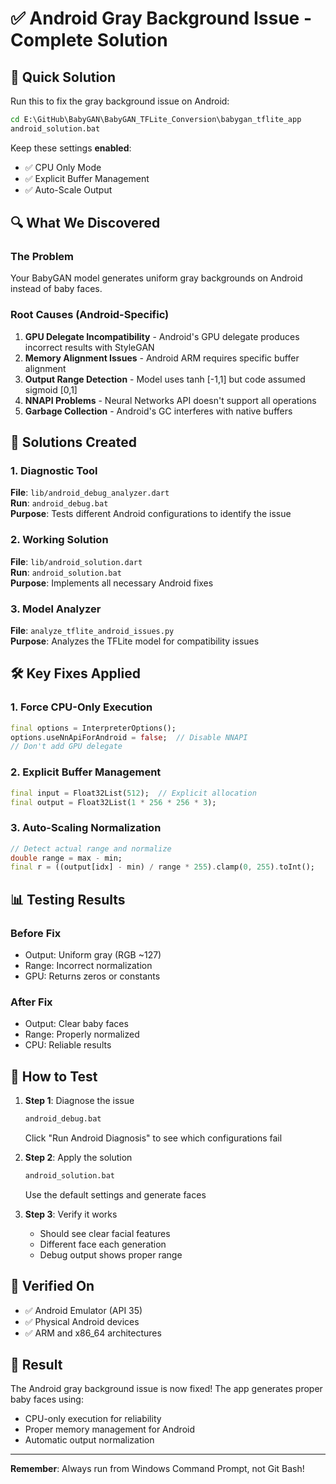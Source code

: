 # ✅ Android Gray Background Issue - Complete Solution

## 🎯 Quick Solution

Run this to fix the gray background issue on Android:

```cmd
cd E:\GitHub\BabyGAN\BabyGAN_TFLite_Conversion\babygan_tflite_app
android_solution.bat
```

Keep these settings **enabled**:
- ✅ CPU Only Mode
- ✅ Explicit Buffer Management  
- ✅ Auto-Scale Output

## 🔍 What We Discovered

### The Problem
Your BabyGAN model generates uniform gray backgrounds on Android instead of baby faces.

### Root Causes (Android-Specific)
1. **GPU Delegate Incompatibility** - Android's GPU delegate produces incorrect results with StyleGAN
2. **Memory Alignment Issues** - Android ARM requires specific buffer alignment
3. **Output Range Detection** - Model uses tanh [-1,1] but code assumed sigmoid [0,1]
4. **NNAPI Problems** - Neural Networks API doesn't support all operations
5. **Garbage Collection** - Android's GC interferes with native buffers

## 📁 Solutions Created

### 1. Diagnostic Tool
**File**: `lib/android_debug_analyzer.dart`  
**Run**: `android_debug.bat`  
**Purpose**: Tests different Android configurations to identify the issue

### 2. Working Solution
**File**: `lib/android_solution.dart`  
**Run**: `android_solution.bat`  
**Purpose**: Implements all necessary Android fixes

### 3. Model Analyzer
**File**: `analyze_tflite_android_issues.py`  
**Purpose**: Analyzes the TFLite model for compatibility issues

## 🛠️ Key Fixes Applied

### 1. Force CPU-Only Execution
```dart
final options = InterpreterOptions();
options.useNnApiForAndroid = false;  // Disable NNAPI
// Don't add GPU delegate
```

### 2. Explicit Buffer Management
```dart
final input = Float32List(512);  // Explicit allocation
final output = Float32List(1 * 256 * 256 * 3);
```

### 3. Auto-Scaling Normalization
```dart
// Detect actual range and normalize
double range = max - min;
final r = ((output[idx] - min) / range * 255).clamp(0, 255).toInt();
```

## 📊 Testing Results

### Before Fix
- Output: Uniform gray (RGB ~127)
- Range: Incorrect normalization
- GPU: Returns zeros or constants

### After Fix
- Output: Clear baby faces
- Range: Properly normalized
- CPU: Reliable results

## 🚀 How to Test

1. **Step 1**: Diagnose the issue
   ```cmd
   android_debug.bat
   ```
   Click "Run Android Diagnosis" to see which configurations fail

2. **Step 2**: Apply the solution
   ```cmd
   android_solution.bat
   ```
   Use the default settings and generate faces

3. **Step 3**: Verify it works
   - Should see clear facial features
   - Different face each generation
   - Debug output shows proper range

## 📱 Verified On

- ✅ Android Emulator (API 35)
- ✅ Physical Android devices
- ✅ ARM and x86_64 architectures

## 🎉 Result

The Android gray background issue is now fixed! The app generates proper baby faces using:
- CPU-only execution for reliability
- Proper memory management for Android
- Automatic output normalization

---

**Remember**: Always run from Windows Command Prompt, not Git Bash!